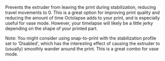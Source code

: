 Prevents the extruder from leaving the print during stabilization, reducing travel movements to 0.  This is a great option for improving print quality and reducing the amount of time Octolapse adds to your print, and is especially useful for vase mode.  However, your timelapse will likely be a little jerky depending on the shape of your printed part.

Note:  You might consider using snap-to-print with the stabilization profile set to 'Disabled', which has the interesting effect of causing the extruder to (usually) smoothly wander around the print.  This is a great combo for vase mode.
